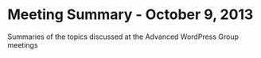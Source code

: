 Meeting Summary - October 9, 2013
=================

Summaries of the topics discussed at the Advanced WordPress Group meetings
